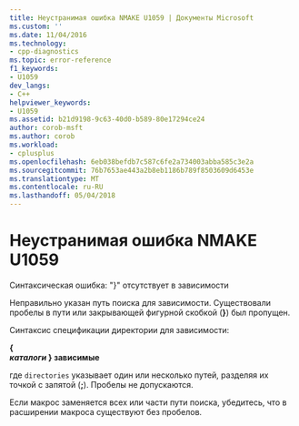 ```yaml
---
title: Неустранимая ошибка NMAKE U1059 | Документы Microsoft
ms.custom: ''
ms.date: 11/04/2016
ms.technology:
- cpp-diagnostics
ms.topic: error-reference
f1_keywords:
- U1059
dev_langs:
- C++
helpviewer_keywords:
- U1059
ms.assetid: b21d9198-9c63-40d0-b589-80e17294ce24
author: corob-msft
ms.author: corob
ms.workload:
- cplusplus
ms.openlocfilehash: 6eb038befdb7c587c6fe2a734003abba585c3e2a
ms.sourcegitcommit: 76b7653ae443a2b8eb1186b789f8503609d6453e
ms.translationtype: MT
ms.contentlocale: ru-RU
ms.lasthandoff: 05/04/2018
---
```

# <a name="nmake-fatal-error-u1059"></a>Неустранимая ошибка NMAKE U1059
Синтаксическая ошибка: "}" отсутствует в зависимости  
  
 Неправильно указан путь поиска для зависимости. Существовали пробелы в пути или закрывающей фигурной скобкой (**}**) был пропущен.  
  
 Синтаксис спецификации директории для зависимости:  
  
 **{**   
 ***каталоги* } зависимые**  
  
 где `directories` указывает один или несколько путей, разделяя их точкой с запятой (**;**). Пробелы не допускаются.  
  
 Если макрос заменяется всех или части пути поиска, убедитесь, что в расширении макроса существуют без пробелов.